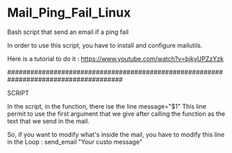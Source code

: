 # Mail_Ping_Fail_Linux
Bash script that send an email if a ping fail

In order to use this script, you have to install and configure mailutils.

Here is a tutorial to do it : https://www.youtube.com/watch?v=bjkyUPZzYzk

######################################################################################

SCRIPT

In the script, in the function, there ise the line message="$1"
This line permit to use the first argument that we give after calling the function as the text that we send in the mail.

So, if you want to modify what's inside the mail, you have to modify this line in the Loop : send_email "Your custo message"
